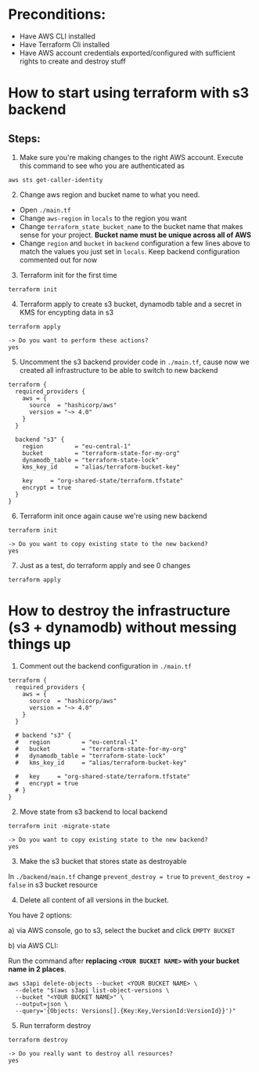 # Preconditions:

- Have AWS CLI installed
- Have Terraform Cli installed
- Have AWS account credentials exported/configured with sufficient rights to create and destroy stuff

# How to start using terraform with s3 backend

## Steps:

1. Make sure you're making changes to the right AWS account. Execute this command to see who you are authenticated as

```
aws sts get-caller-identity
```

2. Change aws region and bucket name to what you need.

- Open `./main.tf`
- Change `aws-region` in `locals` to the region you want
- Change `terraform_state_bucket_name` to the bucket name that makes sense for your project. **Bucket name must be unique across all of AWS**
- Change `region` and `bucket` in `backend` configuration a few lines above to match the values you just set in `locals`. Keep backend configuration commented out for now

3. Terraform init for the first time

```
terraform init
```

4. Terraform apply to create s3 bucket, dynamodb table and a secret in KMS for encypting data in s3

```
terraform apply

-> Do you want to perform these actions?
yes
```

5.  Uncomment the s3 backend provider code in `./main.tf`, cause now we created all infrastructure to be able to switch to new backend

```
terraform {
  required_providers {
    aws = {
      source  = "hashicorp/aws"
      version = "~> 4.0"
    }
  }

  backend "s3" {
    region         = "eu-central-1"
    bucket         = "terraform-state-for-my-org"
    dynamodb_table = "terraform-state-lock"
    kms_key_id     = "alias/terraform-bucket-key"

    key     = "org-shared-state/terraform.tfstate"
    encrypt = true
  }
}
```

6.  Terraform init once again cause we're using new backend

```
terraform init

-> Do you want to copy existing state to the new backend?
yes
```

7. Just as a test, do terraform apply and see 0 changes

```
terraform apply
```

# How to destroy the infrastructure (s3 + dynamodb) without messing things up

1. Comment out the backend configuration in `./main.tf`

```
terraform {
  required_providers {
    aws = {
      source  = "hashicorp/aws"
      version = "~> 4.0"
    }
  }

  # backend "s3" {
  #   region         = "eu-central-1"
  #   bucket         = "terraform-state-for-my-org"
  #   dynamodb_table = "terraform-state-lock"
  #   kms_key_id     = "alias/terraform-bucket-key"

  #   key     = "org-shared-state/terraform.tfstate"
  #   encrypt = true
  # }
}
```

2. Move state from s3 backend to local backend

```
terraform init -migrate-state

-> Do you want to copy existing state to the new backend?
yes
```

3. Make the s3 bucket that stores state as destroyable

In `./backend/main.tf` change `prevent_destroy = true` to `prevent_destroy = false` in s3 bucket resource

4. Delete all content of all versions in the bucket.

You have 2 options:

a) via AWS console, go to s3, select the bucket and click `EMPTY BUCKET`

b) via AWS CLI:

Run the command after
**replacing `<YOUR BUCKET NAME>` with your bucket name in 2 places**.

```
aws s3api delete-objects --bucket <YOUR BUCKET NAME> \
  --delete "$(aws s3api list-object-versions \
  --bucket "<YOUR BUCKET NAME>" \
  --output=json \
  --query='{Objects: Versions[].{Key:Key,VersionId:VersionId}}')"
```

5. Run terraform destroy

```
terraform destroy

-> Do you really want to destroy all resources?
yes
```
